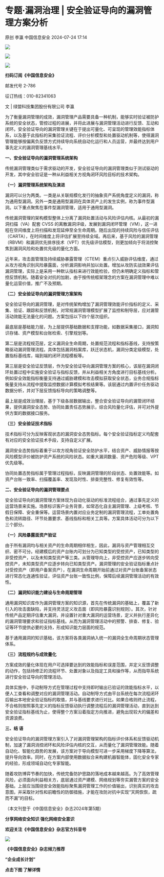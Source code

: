#  专题·漏洞治理 | 安全验证导向的漏洞管理方案分析   
原创 李瀛  中国信息安全   2024-07-24 17:14  
  
![](https://mmbiz.qpic.cn/sz_mmbiz_gif/1brjUjbpg5z5J16kEjEXfjwN7lUp3agsPV7mP7rEWFH1B741pBltSxByuVicqt9CD8s825b5e5H5umHRS0YNALA/640?wx_fmt=gif&from=appmsg "")  
  
![](https://mmbiz.qpic.cn/sz_mmbiz_png/1brjUjbpg5z5J16kEjEXfjwN7lUp3agsbmD9cbvlHuibZ0RSjXichre4cM0Af7ib84Q5s9LVsLOjl4XwZia4lGOY3Q/640?wx_fmt=png&from=appmsg "")  
  
![](https://mmbiz.qpic.cn/sz_mmbiz_gif/1brjUjbpg5z5J16kEjEXfjwN7lUp3agsPV7mP7rEWFH1B741pBltSxByuVicqt9CD8s825b5e5H5umHRS0YNALA/640?wx_fmt=gif&from=appmsg "")  
  
**扫码订阅《中国信息安全》**  
  
  
邮发代号 2-786  
  
征订热线：010-82341063  
  
  
  
文 | 绿盟科技集团股份有限公司 李瀛  
  
为了衡量漏洞管理的成效，漏洞管理产品需要具备一种机制，能够实时验证被防护系统的安全状态，管控过程的进展，并将此进展与漏洞管理活动进行反馈、互动和闭环。安全验证导向的漏洞管理关键在于提出可量化、可呈现的管理效能指标体系，以及基于此指标的采集验证流程、评价分析模型和处置驱动机制等，使得漏洞管理能够按偏离负反馈方式持续导向系统自动化运行和人员运营，并最终达到用户事先定义的漏洞管理基线水平。  
  
  
**一、安全验证导向的漏洞管理系统架构**  
  
传统漏洞管理类似于需求驱动的开发，安全验证导向的漏洞管理类似于测试驱动的开发，其中安全验证是一种从利益相关方视角闭环风险目标的技术架构。  
  
**（一）漏洞管理系统架构及演进**  
  
漏洞可以分为两类。一类是从关联规模化发行的抽象资产系统角度定义的漏洞，称为通用型漏洞。另外一类是通用型漏洞在具体资产上的发生实例，称为事件型漏洞。以下重点聚焦在事件型漏洞管理，适用于通用型漏洞。  
  
传统漏洞管理的架构模型整体上分离了漏洞处置活动与风险评估内核。从最初的漏洞扫描（VA）配套 CVSS 的离散漏洞评级，发展到漏洞闭环管理（VM），这一进程在空间维度上将扫描和发现延伸至全生命周期。随后出现的持续风险与信任评估（CARTA），在时间维度上将评估扩展至持续全域。再后来，基于风险的漏洞管理（RBVM）和漏洞优先排序技术（VPT）优先级评估模型，则更加倾向于将消控聚焦到漏洞风险和处置优先级的量化方面。  
  
近年来，攻击面管理及持续威胁暴露管理（CTEM）重点引入威胁评估维度，通过从攻方视角识别风险暴露面，分析漏洞影响并加以处置。增加从攻防实战效果评估漏洞管理，实际上是采用一种默认指标来进行效能检验，但仍未明确定义指标和管控反馈机制。随着安全对抗的加剧，由于按传统框架理念的方案在漏洞管理中难以量化运营价值，推广不及预期。  
  
**（二）安全验证导向的漏洞管理方案架构**  
  
安全验证导向的漏洞管理，是对传统架构增加了漏洞管理效能评价指标的定义、采集、验证、跟踪和反馈机制，对常规漏洞管理模型扩展了监控和制导层，应对漏管活动效能无法量化的问题。方案包括以下四个层次组织。  
  
最底层是基础能力层，为上层提供基础数据和支撑功能，如数据采集接口，漏洞知识存储、资产模型和台账检索、引擎规划等。  
  
第二层是流程规范层，定义漏洞全生命周期，处置规范流程和指标基线，支持按策略驱动漏洞管理流程。具体包括漏洞档案库，跃迁状态机，漏洞分类定级模型，处置指标基线库，端到端的闭环流程模板等。  
  
第三层是安全验证反馈层，作为安全验证导向漏洞管理方案的核心，该层在漏洞闭环处置过程中实施安全验证与指标反馈，并从利益相关方角度进行目标基线分析。例如安全效能指标衡量支持通过威胁建模和攻击模拟获取安全状态，业务合规指标衡量支持从流程中提取监控数据计算模拟考核结果等。该层通过内置评价任务驱动数据分析，并对下层反馈指标导向的策略调整等。  
  
最上层是成效治理层，基于下级各层数据输出，整合安全验证导向的漏管闭环结果，提供漏洞安全态势、协同处置责任态势展示，综合风险量化评估，并可对外提供方案的数据接口服务。  
  
**（三）安全验证技术指标**  
  
技术指标可分为反映客观状态的漏洞安全态势指标。每个安全验证指标定义均配套有对应的安全验证技术手段，支持自定义扩展。  
  
漏洞安全态势指标着重于以攻方视角验证安全防护水平，结合资产、威胁情报等按风险模型评价被防护资产系统的风险状态。如重大漏洞数量、资产危险等级、VPT 优先级等。  
  
协同处置态势指标属于管理过程指标，反映漏洞管理的阶段状态、处置效能等。如资产台账一致率、扫描覆盖率、发现及时性、排查完整性、修复有效性等。  
  
  
**二、安全验证导向的漏洞管理要点**  
  
安全验证导向的漏洞管理方案体现为自动化驱动的标准流程组合，通过事先定义的运营场景来实施。场景标识客户业务背景，如常态化自主漏洞管理、上级考核、节假日保障、安全重保等。运营场景内置对应业务定制的漏洞管理流程，工单处置角色和流转路径、环节处置要求、基线指标和相关工具等。方案具体活动可分为以下三个部分。  
  
**（一）风险暴露面资产验证**  
  
由于所有漏洞均与相关资产的生命周期相伴相生，因此，漏洞与资产管理相互交织、密不可分。经建模后的资产台账内可划分为已知类型的受控资产，已知类型的非受控资产，以及未知类型资产等三类。从管理导向上，非受控资产应逐步转向受控资产，未知类型资产应逐步转向已知类型资产。漏洞管理的安全验证指标重点针对受控资产（即用户备案资产），在漏洞生命周期开始前通过对资产台账备案状态进行常态化连通性验证，评估资产台账一致性比例，保障后续漏洞管理活动的有效性。  
  
**（二）漏洞知识能力建设与生命周期管理**  
  
通用漏洞知识库作为漏洞管理方案的知识源，首先在传统漏洞的基础上，覆盖了新引入的攻击面缺陷，并支持灵活定义攻击面（即风险暴露识别规则）。其次，针对传统产品定期评估重大漏洞，并设置针对重大漏洞的运营场景，定义并执行差异化的漏洞管理要求和验证指标基线。从而为漏洞管理活动中的预警、排查、修复、验证等环节提供必要的支持，形成知识能力层面的规范。  
  
基于通用漏洞的知识基础，该方案将各类漏洞纳入统一的漏洞全生命周期状态管理体系。  
  
**（三）流程规约与成效量化**  
  
方案成效的量化体现在用户可选择要达到的效能指标和误差范围，并定义反馈调整的动作，包括待修正的流程环节、处置对象以及指定工具和操作等，从而指导系统进行安全验证导向的管理活动。  
  
具体实施中，手动制导方式在管理过程中支持即时输出已验证的效能指标水平，以便人工查看和调整对应的漏洞管理活动。自动制导方式由平台系统在每次流程闭环后输出本地安全验证指标的取值，并与基线要求进行对比。如果合格则终止流程，不合格则按照事先定义的指标反馈驱动执行调整流程后的漏洞管理活动，直到达到安全验证指标基线为止，使得整个方案沿着指定方向推进，避免出现较大的偏差和资源浪费。  
  
  
**三、结 语**  
  
安全验证导向的漏洞管理方案引入了对漏洞管理架构的指标评价体系和反馈驱动机制，加速了漏洞消控闭环和风险评估内核的交互，从而量化了漏洞管理效能。随着自动化、智能化趋势的发展，该方案对于导向模型可进一步采用梯度下降等算法，提升导向效率。同时，在方案内部使用数据拟合来构建机器智能体，固化安全专家的经验，形成领域自动化专家智能。  
  
随着攻防博弈节奏的加快，传统完备防护思路的落地成本越来越高。为了高效管理风险，必须面向利益相关方，底层通过资产建模、网络规划等夯实漏管方案的安全基础。上层应当围绕安全效能指标聚焦漏洞管理工作的价值输出，识别真实的攻击意图，并采取针对性和前瞻性的防御措施，才能在攻防对抗中实现“天网恢恢，疏而不漏”的目标。  
  
（本文刊登于《中国信息安全》杂志2024年第5期）  
  
  
  
**分享网络安全知识 强化网络安全意识**  
  
**欢迎关注《中国信息安全》杂志官方抖音号**  
  
![](https://mmbiz.qpic.cn/sz_mmbiz_jpg/1brjUjbpg5z5J16kEjEXfjwN7lUp3ags5XmdeQl7rXZ6701yQic3dvvpdmPPpdkdTuxSaHbiaecfkeweRLEHpdkw/640?wx_fmt=jpeg&from=appmsg "")  
  
  
**《中国信息安全》杂志倾力推荐**  
  
**“企业成长计划”**  
  
  
**点击下图 了解详情**  
  
  
  
[](http://mp.weixin.qq.com/s?__biz=MzA5MzE5MDAzOA==&mid=2664162643&idx=1&sn=fcc4f3a6047a0c2f4e4cc0181243ee18&chksm=8b5ee7aabc296ebc7c8c9b145f16e6a5cf8316143db3edce69f2a312214d50a00f65d775198d&scene=21#wechat_redirect)  
  
  

